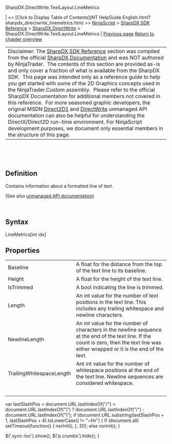 ﻿










 


SharpDX.DirectWrite.TextLayout.LineMetrics







| &lt;&lt; [Click to Display Table of Contents](NT HelpGuide English.html?sharpdx_directwrite_linemetrics.htm) &gt;&gt;
 [NinjaScript](ninjascript.htm) &gt; [SharpDX SDK Reference](sharpdx_sdk_reference.htm) &gt; [SharpDX.DirectWrite](sharpdx_directwrite.htm) &gt;
SharpDX.DirectWrite.TextLayout.LineMetrics | [Previous page](sharpdx_directwrite_textformat_wordwrapping.htm)
[Return to chapter overview](sharpdx_directwrite.htm)












|  |
| --- |
| Disclaimer: The [SharpDX SDK Reference](sharpdx_sdk_reference.htm) section was compiled from the official [SharpDX Documentation](http://sharpdx.org/) and was NOT authored by NinjaTrader.  The contents of this section are provided as-is and only cover a fraction of what is available from the SharpDX SDK.  This page was intended only as a reference guide to help you get started with some of the 2D Graphics concepts used in the NinjaTrader.Custom assembly.  Please refer to the official SharpDX Documentation for additional members not covered in this reference.  For more seasoned graphic developers, the original MSDN [Direct2D1](https://msdn.microsoft.com/en-us/library/windows/desktop/dd370990.aspx) and [DirectWrite](https://msdn.microsoft.com/en-us/library/windows/desktop/dd368038.aspx) unmanaged API documentation can also be helpful for understanding the DirectX/Direct2D run-time environment. For NinjaScript development purposes, we document only essential members in the structure of this page. |



 


 


Definition
----------


Contains information about a formatted line of text.


(See also [unmanaged API documentation](https://msdn.microsoft.com/en-us/library/dd368099(v=vs.85).aspx))


 


Syntax
------


LineMetrics[int idx]



Properties
----------




|  |  |
| --- | --- |
| Baseline | A float for the distance from the top of the text line to its baseline. |
| Height | A float for the height of the text line. |
| IsTrimmed | A bool indicating the line is trimmed. |
| Length |  An int value for the number of text positions in the text line. This includes any trailing whitespace and newline characters. |
| NewlineLength | An int value for the number of characters in the newline sequence at the end of the text line. If the count is zero, then the text line was either wrapped or it is the end of the text. |
| TrailingWhitespaceLength | Ant int value for the number of whitespace positions at the end of the text line. Newline sequences are considered whitespace.
  |






 
 var lastSlashPos = document.URL.lastIndexOf("/") &gt; document.URL.lastIndexOf("\\") ? document.URL.lastIndexOf("/") : document.URL.lastIndexOf("\\");
 if (document.URL.substring(lastSlashPos + 1, lastSlashPos + 4).toLowerCase() != "~hh") {
 if (document.all) setTimeout(function() {
 nsrInit();
 }, 20);
 else nsrInit();
 }
 
 
 $('.sync-toc').show();
 $('p.crumbs').hide();
 }
 
 
 



